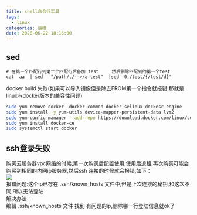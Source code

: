 ```yaml
---
title: shell命令行工具
tags:
  - linux
categories: 运维
date: 2020-06-22 18:16:00
---
```

## sed
```shell
# 在第一个匹配行到第二个匹配行后各加 test     然后删除匹配到的第一个test
cat  aa  | sed   "/path/,/-->/a test"  |sed '0,/test/{/test/d}'     
```

docker build 失败(如果可以导入镜像但是除去FROM第一个指令就报错 那就是linux与docker版本的兼容性问题)

```bash
sudo yum remove docker  docker-common docker-selinux dockesr-engine
sudo yum install -y yum-utils device-mapper-persistent-data lvm2
sudo yum-config-manager --add-repo https://download.docker.com/linux/centos/docker-ce.repo
sudo yum install docker-ce
sudo systemctl start docker
```

## ssh登录失败
购买云服务器vpc网络的时候,第一次购买后配置使用,使用后退租,再次购买可能会购买到相同的内网ip服务器,然后ssh 连接的时候就会报错,如下：
<br/>![](../1.png)<br/>
报错问题:这个ip已存在 .ssh/known_hosts 文件中,但是上次连接的秘钥,和这次不同,所以无法登陆
<br/>解决办法：<br/>
编辑 .ssh/known_hosts 文件 找到 有问题的ip,删除哪一行登陆信息就ok了
